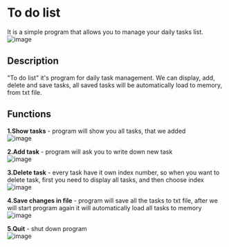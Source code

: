 # To do list<br>
It is a simple program that allows you to manage your daily tasks list.<br>
![image](https://user-images.githubusercontent.com/94892289/183020784-2880d739-2f83-4d9d-93cb-d87c9038c59a.png)

## Description
"To do list" it's program for daily task management. We can display, add, delete and save tasks, all saved tasks will be automatically load to memory, from txt file.


## Functions

<b>1.Show tasks</b> - program will show you all tasks, that we added<br>
![image](https://user-images.githubusercontent.com/94892289/187862030-2cde1aff-75bf-4701-8b68-4440756528db.png)

<b>2.Add task</b> - program will ask you to write down new task<br>
![image](https://user-images.githubusercontent.com/94892289/187862225-97b3bd8a-d518-4cb3-b077-73b105dbe818.png)

<b>3.Delete task</b> - every task have it own index number, so when you want to delete task, first you need to display all tasks, and then choose index<br>
![image](https://user-images.githubusercontent.com/94892289/187862305-5e0e9657-fe9f-45d7-a36f-552f499e076c.png)

<b>4.Save changes in file</b> - program will save all the tasks to txt file, after we will start program again it will automatically load all tasks to memory<br>
![image](https://user-images.githubusercontent.com/94892289/187862389-bd58c28e-defe-491d-9083-c850f129226c.png)

<b>5.Quit</b> - shut down program<br>
![image](https://user-images.githubusercontent.com/94892289/187862421-953078d7-68cb-423c-9aaa-8c26809e3936.png)
